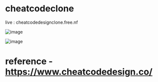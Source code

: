 # cheatcodeclone

live : cheatcodedesignclone.free.nf

![image](https://github.com/surajmishra-001/cheatcodeclone/assets/140611249/2fc0aaec-7c58-4b59-9140-32fe20321a61)

![image](https://github.com/surajmishra-001/cheatcodeclone/assets/140611249/7d08b2b2-6a2b-461a-8a7b-291e25ca1aa2)


# reference - https://www.cheatcodedesign.co/

